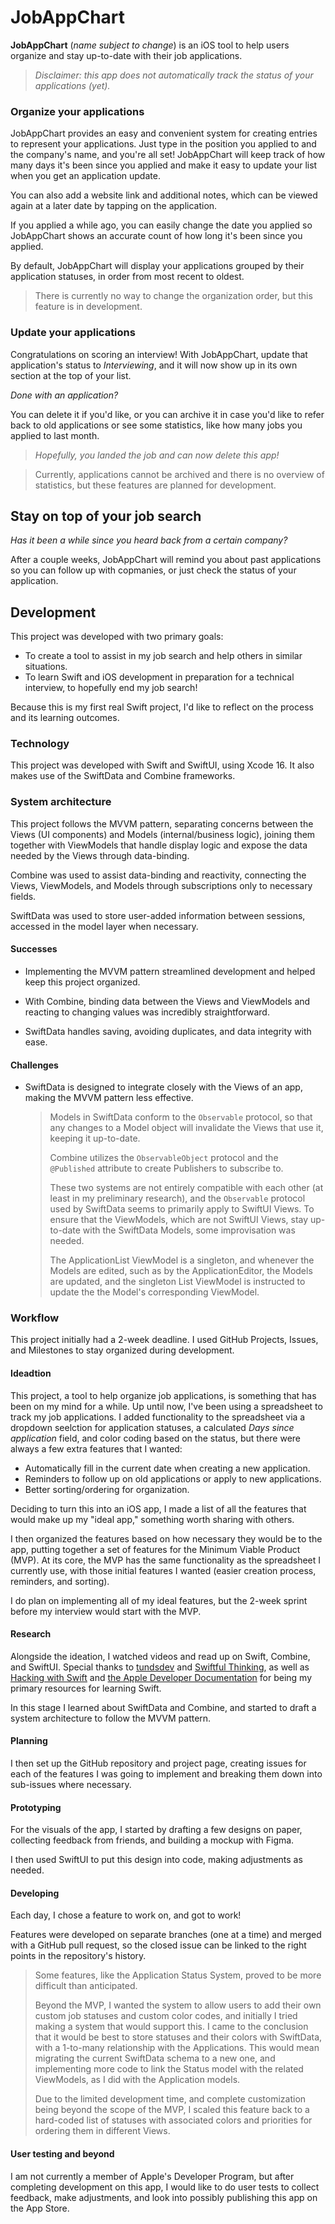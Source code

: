 # JobAppChart

**JobAppChart** (*name subject to change*) is an iOS tool to help users organize and stay up-to-date with their job applications.

> *Disclaimer: this app does not automatically track the status of your applications (yet).*

### Organize your applications

JobAppChart provides an easy and convenient system for creating entries to represent your applications.
Just type in the position you applied to and the company's name, and you're all set!
JobAppChart will keep track of how many days it's been since you applied and make it easy to update your list when you get an application update.

You can also add a website link and additional notes, which can be viewed again at a later date by tapping on the application.

If you applied a while ago, you can easily change the date you applied so JobAppChart shows an accurate count of how long it's been since you applied.

By default, JobAppChart will display your applications grouped by their application statuses, in order from most recent to oldest.

> There is currently no way to change the organization order, but this feature is in development.

### Update your applications

Congratulations on scoring an interview!
With JobAppChart, update that application's status to *Interviewing*, and it will now show up in its own section at the top of your list.

*Done with an application?*

You can delete it if you'd like, or you can archive it in case you'd like to refer back to old applications or see some statistics, like how many jobs you applied to last month.

> *Hopefully, you landed the job and can now delete this app!*

> Currently, applications cannot be archived and there is no overview of statistics, but these features are planned for development.

## Stay on top of your job search

<!-- *Want to apply to a job every day?*

JobAppChart will send you daily reminders if you forget to apply, helping to keep you accountable.

> Notification preferences can be adjusted. -->

*Has it been a while since you heard back from a certain company?*

After a couple weeks, JobAppChart will remind you about past applications so you can follow up with copmanies, or just check the status of your application.

## Development

This project was developed with two primary goals:

- To create a tool to assist in my job search and help others in similar situations.
- To learn Swift and iOS development in preparation for a technical interview, to hopefully end my job search!
  
Because this is my first real Swift project, I'd like to reflect on the process and its learning outcomes.

### Technology

This project was developed with Swift and SwiftUI, using Xcode 16.
It also makes use of the SwiftData and Combine frameworks.

### System architecture

This project follows the MVVM pattern, separating concerns between the Views (UI components) and Models (internal/business logic), joining them together with ViewModels that handle display logic and expose the data needed by the Views through data-binding.

Combine was used to assist data-binding and reactivity, connecting the Views, ViewModels, and Models through subscriptions only to necessary fields.

SwiftData was used to store user-added information between sessions, accessed in the model layer when necessary.

#### Successes

- Implementing the MVVM pattern streamlined development and helped keep this project organized.

- With Combine, binding data between the Views and ViewModels and reacting to changing values was incredibly straightforward.
   
- SwiftData handles saving, avoiding duplicates, and data integrity with ease.

#### Challenges

- SwiftData is designed to integrate closely with the Views of an app, making the MVVM pattern less effective.
  > Models in SwiftData conform to the `Observable` protocol, so that any changes to a Model object will invalidate the Views that use it, keeping it up-to-date.
  >
  > Combine utilizes the `ObservableObject` protocol and the `@Published` attribute to create Publishers to subscribe to.
  >
  > These two systems are not entirely compatible with each other (at least in my preliminary research), and the `Observable` protocol used by SwiftData seems to primarily apply to SwiftUI Views. 
  > To ensure that the ViewModels, which are not SwiftUI Views, stay up-to-date with the SwiftData Models, some improvisation was needed.
  >
  > The ApplicationList ViewModel is a singleton, and whenever the Models are edited, such as by the ApplicationEditor, the Models are updated, and the singleton List ViewModel is instructed to update the the Model's corresponding ViewModel.

### Workflow

This project initially had a 2-week deadline. I used GitHub Projects, Issues, and Milestones to stay organized during development.

#### Ideadtion

This project, a tool to help organize job applications, is something that has been on my mind for a while. Up until now, I've been using a spreadsheet to track my job applications. I added functionality to the spreadsheet via a dropdown seelction for application statuses, a calculated *Days since application* field, and color coding based on the status, but there were always a few extra features that I wanted:

- Automatically fill in the current date when creating a new application.
- Reminders to follow up on old applications or apply to new applications.
- Better sorting/ordering for organization.

Deciding to turn this into an iOS app, I made a list of all the features that would make up my "ideal app," something worth sharing with others.

I then organized the features based on how necessary they would be to the app, putting together a set of features for the Minimum Viable Product (MVP). At its core, the MVP has the same functionality as the spreadsheet I currently use, with those initial features I wanted (easier creation process, reminders, and sorting).

I do plan on implementing all of my ideal features, but the 2-week sprint before my interview would start with the MVP.

#### Research

Alongside the ideation, I watched videos and read up on Swift, Combine, and SwiftUI.
Special thanks to [tundsdev](https://www.youtube.com/@tundsdev) and [Swiftful Thinking](https://www.youtube.com/@SwiftfulThinking), as well as [Hacking with Swift](https://www.hackingwithswift.com/) and [the Apple Developer Documentation](https://developer.apple.com/documentation) for being my primary resources for learning Swift.

In this stage I learned about SwiftData and Combine, and started to draft a system architecture to follow the MVVM pattern.

#### Planning

I then set up the GitHub repository and project page, creating issues for each of the features I was going to implement and breaking them down into sub-issues where necessary.

#### Prototyping

For the visuals of the app, I started by drafting a few designs on paper, collecting feedback from friends, and building a mockup with Figma.

I then used SwiftUI to put this design into code, making adjustments as needed.

#### Developing

Each day, I chose a feature to work on, and got to work!

Features were developed on separate branches (one at a time) and merged with a GitHub pull request, so the closed issue can be linked to the right points in the repository's history.

> Some features, like the Application Status System, proved to be more difficult than anticipated.
>
> Beyond the MVP, I wanted the system to allow users to add their own custom job statuses and custom color codes, and initially I tried making a system that would support this.
> I came to the conclusion that it would be best to store statuses and their colors with SwiftData, with a 1-to-many relationship with the Applications.
> This would mean migrating the current SwiftData schema to a new one, and implementing more code to link the Status model with the related ViewModels, as I did with the Application models.
>
> Due to the limited development time, and complete customization being beyond the scope of the MVP, I scaled this feature back to a hard-coded list of statuses with associated colors and priorities for ordering them in different Views.

#### User testing and beyond

I am not currently a member of Apple's Developer Program, but after completing development on this app, I would like to do user tests to collect feedback, make adjustments, and look into possibly publishing this app on the App Store.
